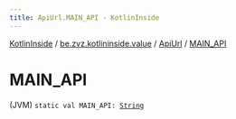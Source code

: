 ```yaml
---
title: ApiUrl.MAIN_API - KotlinInside
---
```


[KotlinInside](../../index.html) / [be.zvz.kotlininside.value](../index.html) / [ApiUrl](index.html) / [MAIN_API](./-m-a-i-n_-a-p-i.html)

# MAIN_API

(JVM) `static val MAIN_API: `[`String`](https://kotlinlang.org/api/latest/jvm/stdlib/kotlin/-string/index.html)